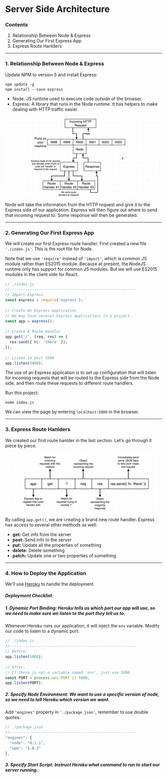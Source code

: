 # Server Side Architecture

### Contents

1. Relationship Between Node & Express
2. Generating Our First Express App
3. Express Route Hanlders

---

### 1. Relationship Between Node & Express

Update NPM to version 5 and install Express:
```
npm update -g
npm install --save express
```

* Node: JS runtime used to execute code outside of the browser.
* Express: A library that runs in the Node runtime. It has helpers to make dealing with HTTP traffic easier.

![01](./images/01/01-01.png "01")

Node will take the information from the HTTP request and give it to the Express side of our application. Express will then figure out where to send that incoming request to. Some response will then be generated.

---

### 2. Generating Our First Express App

We will create our first Express route handler. First created a new file `'./index.js'`. This is the root file for Node.

Note that we use `'require'` instead of `'import'`, which is common JS module rather than ES2015 module. Because at present, the NodeJS runtime only has support for common JS modules. But we will use ES2015 modules in the client side for React.

```javascript
// ./index.js
//---------------------------------------------------------
// Import Express
const express = require('express');

// Create An Express Application
// We may have several Express applications in a project.
const app = express();

// Create A Route Handler
app.get('/', (req, res) => {
  res.send({ hi: 'there' });
});

// Listen to port 5000
app.listen(5000);
```

The use of an Express application is to set up configuration that will listen for incoming requests that will be routed to the Express side from the Node side, and then route these requests to different route handlers.

Run this project:
```
node index.js
```
We can view the page by entering `localhost:5000` in the browser.

---

### 3. Express Route Hanlders

We created our first route hanlder in the last section. Let's go through it piece by piece.

![02](./images/01/01-02.png "02")

By calling `app.get()`, we are creating a brand new route handler. Express has access to several other methods as well:

* **get:** Get info from the server
* **post:** Send info to the server
* **put:** Update all the properties of something
* **delete:** Delete something
* **patch:** Update one or two properties of something

---

### 4. How to Deploy the Application

We'll use [Heroku](https://www.heroku.com/) to handle the deployment.

##### Deployment Checklist:

##### 1. **Dynamic Port Binding:** Heroku tells us which port our app will use, so we need to make sure we listen to the port they tell us to.
Whenever Heroku runs our application, it will inject the `env` variable. Modify our code to listen to a dynamic port:
```javascript
// ./index.js
//---------------------------------------------------------
// Before:
app.listen(5000);

// After:
// If there is not a variable named 'env', just use 5000.
const PORT = process.env.PORT || 5000;
app.listen(PORT);
```

##### 2. **Specify Node Environment:** We want to use a specific version of node, so we need to tell Heroku which version we want.
Add `"engines"` property in `'./package.json'`, remember to use double quotes.
```javascript
// ./package.json
//---------------------------------------------------------
"engines": {
  "node": "8.1.1",
  "npm": "5.0.3"
},
```
##### 3. **Specify Start Script:** Instruct Heroku what command to run to start our server running.
